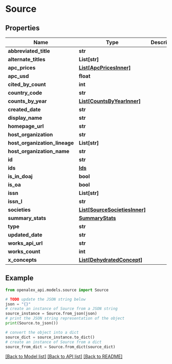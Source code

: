 # Source


## Properties

Name | Type | Description | Notes
------------ | ------------- | ------------- | -------------
**abbreviated_title** | **str** |  | [optional] 
**alternate_titles** | **List[str]** |  | [optional] 
**apc_prices** | [**List[ApcPricesInner]**](ApcPricesInner.md) |  | [optional] 
**apc_usd** | **float** |  | [optional] 
**cited_by_count** | **int** |  | [optional] 
**country_code** | **str** |  | [optional] 
**counts_by_year** | [**List[CountsByYearInner]**](CountsByYearInner.md) |  | [optional] 
**created_date** | **str** |  | [optional] 
**display_name** | **str** |  | 
**homepage_url** | **str** |  | [optional] 
**host_organization** | **str** |  | [optional] 
**host_organization_lineage** | **List[str]** |  | [optional] 
**host_organization_name** | **str** |  | [optional] 
**id** | **str** |  | 
**ids** | [**Ids**](Ids.md) |  | [optional] 
**is_in_doaj** | **bool** |  | [optional] 
**is_oa** | **bool** |  | [optional] 
**issn** | **List[str]** |  | [optional] 
**issn_l** | **str** |  | [optional] 
**societies** | [**List[SourceSocietiesInner]**](SourceSocietiesInner.md) |  | [optional] 
**summary_stats** | [**SummaryStats**](SummaryStats.md) |  | [optional] 
**type** | **str** |  | [optional] 
**updated_date** | **str** |  | [optional] 
**works_api_url** | **str** |  | [optional] 
**works_count** | **int** |  | [optional] 
**x_concepts** | [**List[DehydratedConcept]**](DehydratedConcept.md) |  | [optional] 

## Example

```python
from openalex_api.models.source import Source

# TODO update the JSON string below
json = "{}"
# create an instance of Source from a JSON string
source_instance = Source.from_json(json)
# print the JSON string representation of the object
print(Source.to_json())

# convert the object into a dict
source_dict = source_instance.to_dict()
# create an instance of Source from a dict
source_from_dict = Source.from_dict(source_dict)
```
[[Back to Model list]](../README.md#documentation-for-models) [[Back to API list]](../README.md#documentation-for-api-endpoints) [[Back to README]](../README.md)


